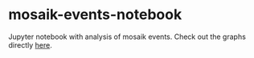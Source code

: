 # mosaik-events-notebook
Jupyter notebook with analysis of mosaik events. Check out the graphs directly [here](https://github.com/jjchromik/mosaik-events-notebook/blob/master/graph_times.ipynb).
